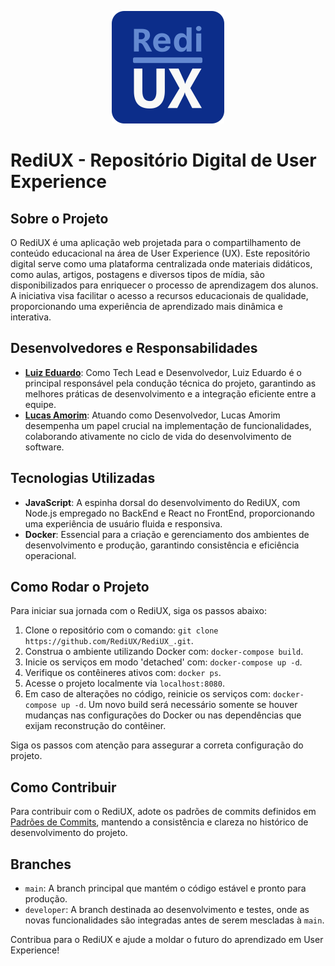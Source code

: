<p align="center">
  <img src="https://raw.githubusercontent.com/RediUX/RediUX/8a699d5e7859c1cd5d53c3a241a5bb358cd431ce/assets/favicon.svg" alt="Logo do RediUX">
</p>

# RediUX - Repositório Digital de User Experience


## Sobre o Projeto
O RediUX é uma aplicação web projetada para o compartilhamento de conteúdo educacional na área de User Experience (UX). Este repositório digital serve como uma plataforma centralizada onde materiais didáticos, como aulas, artigos, postagens e diversos tipos de mídia, são disponibilizados para enriquecer o processo de aprendizagem dos alunos. A iniciativa visa facilitar o acesso a recursos educacionais de qualidade, proporcionando uma experiência de aprendizado mais dinâmica e interativa.

## Desenvolvedores e Responsabilidades
- **[Luiz Eduardo](https://github.com/Luiz-Eduardo-BL)**: Como Tech Lead e Desenvolvedor, Luiz Eduardo é o principal responsável pela condução técnica do projeto, garantindo as melhores práticas de desenvolvimento e a integração eficiente entre a equipe.
- **[Lucas Amorim](https://linkedin.com/in/lxcasamorim)**: Atuando como Desenvolvedor, Lucas Amorim desempenha um papel crucial na implementação de funcionalidades, colaborando ativamente no ciclo de vida do desenvolvimento de software.

## Tecnologias Utilizadas
- **JavaScript**: A espinha dorsal do desenvolvimento do RediUX, com Node.js empregado no BackEnd e React no FrontEnd, proporcionando uma experiência de usuário fluida e responsiva.
- **Docker**: Essencial para a criação e gerenciamento dos ambientes de desenvolvimento e produção, garantindo consistência e eficiência operacional.

## Como Rodar o Projeto
Para iniciar sua jornada com o RediUX, siga os passos abaixo:

1. Clone o repositório com o comando: `git clone https://github.com/RediUX/RediUX_.git`.
2. Construa o ambiente utilizando Docker com: `docker-compose build`.
3. Inicie os serviços em modo 'detached' com: `docker-compose up -d`.
4. Verifique os contêineres ativos com: `docker ps`.
5. Acesse o projeto localmente via `localhost:8080`.
6. Em caso de alterações no código, reinicie os serviços com: `docker-compose up -d`. Um novo build será necessário somente se houver mudanças nas configurações do Docker ou nas dependências que exijam reconstrução do contêiner.

Siga os passos com atenção para assegurar a correta configuração do projeto.

## Como Contribuir
Para contribuir com o RediUX, adote os padrões de commits definidos em [Padrões de Commits](https://github.com/RediUX/Padroes-de-Commits), mantendo a consistência e clareza no histórico de desenvolvimento do projeto.

## Branches
- `main`: A branch principal que mantém o código estável e pronto para produção.
- `developer`: A branch destinada ao desenvolvimento e testes, onde as novas funcionalidades são integradas antes de serem mescladas à `main`.

Contribua para o RediUX e ajude a moldar o futuro do aprendizado em User Experience!